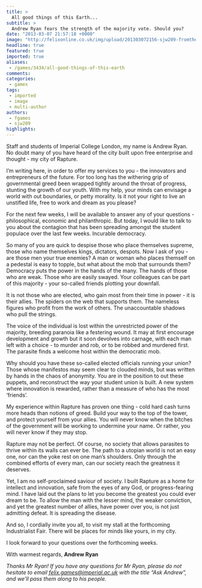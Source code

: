 ```yaml
---
title: >
  All good things of this Earth...
subtitle: >
  Andrew Ryan fears the strength of the majority vote. Should you?
date: "2013-03-07 21:57:18 +0000"
image: "http://felixonline.co.uk/img/upload/201303072156-sjw209-fromthedesk.jpg"
headline: true
featured: true
imported: true
aliases:
 - /games/3434/all-good-things-of-this-earth
comments:
categories:
 - games
tags:
 - imported
 - image
 - multi-author
authors:
 - fgames
 - sjw209
highlights:
---
```


Staff and students of Imperial College London, my name is Andrew Ryan. No doubt many of you have heard of the city built upon free enterprise and thought - my city of Rapture.

I’m writing here, in order to offer my services to you - the innovators and entrepreneurs of the future. For too long has the withering grip of governmental greed been wrapped tightly around the throat of progress, stunting the growth of our youth. With my help, your minds can envisage a world with out boundaries, or petty morality. Is it not your right to live an unstifled life, free to work and dream as you please?

For the next few weeks, I will be available to answer any of your questions - philosophical, economic and philanthropic. But today, I would like to talk to you about the contagion that has been spreading amongst the student populace over the last few weeks. Incurable democracy.

So many of you are quick to despise those who place themselves supreme, those who name themselves kings, dictators, despots. Now I ask of you - are those men your true enemies? A man or woman who places themself on a pedestal is easy to topple, but what about the mob that surrounds them? Democracy puts the power in the hands of the many. The hands of those who are weak. Those who are easily swayed. Your colleagues can be part of this majority - your so-called friends plotting your downfall.

It is not those who are elected, who gain most from their time in power - it is their allies. The spiders on the web that supports them. The nameless figures who profit from the work of others. The unaccountable shadows who pull the strings.

The voice of the individual is lost within the unrestricted power of the majority, breeding paranoia like a festering wound. It may at first encourage development and growth but it soon devolves into carnage, with each man left with a choice - to murder and rob, or to be robbed and murdered first. The parasite finds a welcome host within the democratic mob.

Why should you have these so-called elected officials running your union? Those whose manifestos may seem clear to clouded minds, but was written by hands in the chaos of anonymity. You are in the position to out these puppets, and reconstruct the way your student union is built. A new system where innovation is rewarded, rather than a measure of who has the most ‘friends’.

My experience within Rapture has proven one thing - cold hard cash turns more heads than notions of greed. Build your way to the top of the tower, and protect yourself from your allies. You will never know when the bitches of the government will be working to undermine your name. Or rather, you will never know if they may stop.

Rapture may not be perfect. Of course, no society that allows parasites to thrive within its walls can ever be. The path to a utopian world is not an easy one, nor can the yoke rest on one man’s shoulders. Only through the combined efforts of every man, can our society reach the greatness it deserves.

Yet, I am no self-proclaimed saviour of society. I built Rapture as a home for intellect and innovation, safe from the eyes of any God, or progress-fearing mind. I have laid out the plans to let you become the greatest you could ever dream to be. To allow the man with the lesser mind, the weaker conviction, and yet the greatest number of allies, have power over you, is not just admitting defeat. It is spreading the disease.

And so, I cordially invite you all, to visit my stall at the forthcoming Industrialist Fair. There will be places for minds like yours, in my city.

I look forward to your questions over the forthcoming weeks.

With warmest regards,
__Andrew Ryan__

_Thanks Mr Ryan! If you have any questions for Mr Ryan, please do not hesitate to email [felix.games@imperial.ac.uk](mailto:felix.games@imperial.ac.uk?subject=Ask%20Andrew) with the title “Ask Andrew”, and we’ll pass them along to his people._
